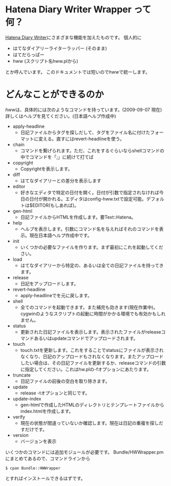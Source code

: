 
Hatena Diary Writer Wrapper って何？
============================================

[Hatena Diary Writer](http://www.hyuki.com/techinfo/hatena_diary_writer.html)にさまざまな機能を加えたものです。
個人的に

- はてなダイアリーライターラッパー (そのまま)
- はてだらっぱー
- hww (スクリプト名hww.plから)

とか呼んでいます。
このドキュメントでは短いので*hww*で統一します。



どんなことができるのか
============================================

*hww*は、具体的には次のようなコマンドを持っています。(2009-09-07 現在)
詳しくはヘルプを見てください。(日本語ヘルプ作成中)


- apply-headline
  - 日記ファイルからタグを探しだして、タグをファイル名に付けたフォーマットに変える。直すにはrevert-headlineを使う。
- chain
  - コマンドを繋げられます。ただ、これをするぐらいならshellコマンドの中でコマンドを「;」に続けて打てば
- copyright
  - Copyrightを表示します。
- diff
  - はてなダイアリーとの差分を表示します
- editor
  - 好きなエディタで特定の日付を開く。日付が引数で指定されなければ今日の日付が開かれる。エディタはconfig-hww.txtで設定可能。デフォルトは$EDITOR(もしあれば)。
- gen-html
  - 日記ファイルからHTMLを作成します。要Text::Hatena。
- help
  - ヘルプを表示します。引数にコマンド名を与えればそれのコマンドを表示。現在日本語ヘルプ作成中です。
- init
  - いくつかの必要なファイルを作ります。まず最初にこれを起動してください。
- load
  - はてなダイアリーから特定の、あるいは全ての日記ファイルを持ってきます。
- release
  - 日記をアップロードします。
- revert-headline
  - apply-headlineでを元に戻します。
- shell
  - 全てのコマンドを起動できます。また補完も効きます(現在作業中)。cygwinのようなスクリプトの起動に時間がかかる環境でも有効かもしれません。
- status
  - 更新された日記ファイルを表示します。表示されたファイルがreleaseコマンドあるいはupdateコマンドでアップロードされます。
- touch
  - touch.txtを更新します。これをすることでstatusにファイルが表示されなくなり、日記のアップロードもされなくなります。またアップロードしたい場合は、その日記ファイルを更新するか、releaseコマンドの引数に指定してください。これはhw.plの-fオプションにあたります。
- truncate
  - 日記ファイルの前後の空白を取り除きます。
- update
  - release -tオプションと同じです。
- update-index
  - gen-htmlで作成したHTMLのディレクトリとテンプレートファイルからindex.htmlを作成します。
- verify
  - 現在の状態が間違っていないか確認します。現在は日記の重複を探しだすだけです。
- version
  - バージョンを表示


いくつかのコマンドには追加モジュールが必要です。
Bundle/HWWrapper.pmにまとめてあるので、コマンドラインから

    $ cpan Bundle::HWWrapper

とすればインストールできるはずです。
